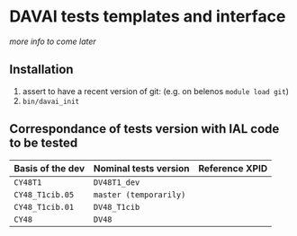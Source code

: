 DAVAI tests templates and interface
===================================

_more info to come later_

Installation
------------

1. assert to have a recent version of git:
   (e.g. on belenos `module load git`)
2. `bin/davai_init`

Correspondance of tests version with IAL code to be tested
----------------------------------------------------------

| Basis of the dev | Nominal tests version | Reference XPID |
|:-----------------|:----------------------|:---------------|
| `CY48T1` | `DV48T1_dev` | |
| `CY48_T1cib.05` | `master (temporarily)` | |
| `CY48_T1cib.01` | `DV48_T1cib` | |
| `CY48` | `DV48` | |

